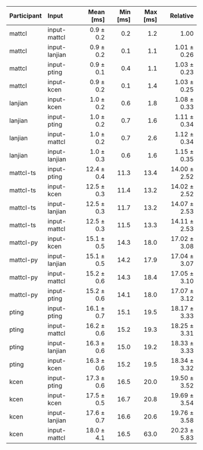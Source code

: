 | Participant | Input | Mean [ms] | Min [ms] | Max [ms] | Relative |
|:---|:---|---:|---:|---:|---:|
| mattcl | input-mattcl | 0.9 ± 0.2 | 0.2 | 1.2 | 1.00 |
| mattcl | input-lanjian | 0.9 ± 0.2 | 0.1 | 1.1 | 1.01 ± 0.26 |
| mattcl | input-pting | 0.9 ± 0.1 | 0.4 | 1.1 | 1.03 ± 0.23 |
| mattcl | input-kcen | 0.9 ± 0.2 | 0.1 | 1.4 | 1.03 ± 0.25 |
| lanjian | input-kcen | 1.0 ± 0.2 | 0.6 | 1.8 | 1.08 ± 0.33 |
| lanjian | input-pting | 1.0 ± 0.2 | 0.7 | 1.6 | 1.11 ± 0.34 |
| lanjian | input-mattcl | 1.0 ± 0.2 | 0.7 | 2.6 | 1.12 ± 0.34 |
| lanjian | input-lanjian | 1.0 ± 0.3 | 0.6 | 1.6 | 1.15 ± 0.35 |
| mattcl-ts | input-pting | 12.4 ± 0.4 | 11.3 | 13.4 | 14.00 ± 2.52 |
| mattcl-ts | input-kcen | 12.5 ± 0.3 | 11.4 | 13.2 | 14.02 ± 2.52 |
| mattcl-ts | input-lanjian | 12.5 ± 0.3 | 11.7 | 13.2 | 14.07 ± 2.53 |
| mattcl-ts | input-mattcl | 12.5 ± 0.3 | 11.5 | 13.3 | 14.11 ± 2.53 |
| mattcl-py | input-kcen | 15.1 ± 0.5 | 14.3 | 18.0 | 17.02 ± 3.08 |
| mattcl-py | input-lanjian | 15.1 ± 0.5 | 14.2 | 17.9 | 17.04 ± 3.07 |
| mattcl-py | input-mattcl | 15.2 ± 0.6 | 14.3 | 18.4 | 17.05 ± 3.10 |
| mattcl-py | input-pting | 15.2 ± 0.6 | 14.1 | 18.0 | 17.07 ± 3.12 |
| pting | input-pting | 16.1 ± 0.7 | 15.1 | 19.5 | 18.17 ± 3.33 |
| pting | input-mattcl | 16.2 ± 0.6 | 15.2 | 19.3 | 18.25 ± 3.31 |
| pting | input-lanjian | 16.3 ± 0.6 | 15.0 | 19.2 | 18.33 ± 3.33 |
| pting | input-kcen | 16.3 ± 0.6 | 15.2 | 19.5 | 18.34 ± 3.32 |
| kcen | input-pting | 17.3 ± 0.6 | 16.5 | 20.0 | 19.50 ± 3.52 |
| kcen | input-kcen | 17.5 ± 0.5 | 16.7 | 20.8 | 19.69 ± 3.54 |
| kcen | input-lanjian | 17.6 ± 0.7 | 16.6 | 20.6 | 19.76 ± 3.58 |
| kcen | input-mattcl | 18.0 ± 4.1 | 16.5 | 63.0 | 20.23 ± 5.83 |
